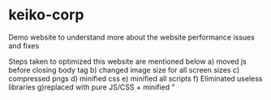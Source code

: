 # keiko-corp
Demo website to understand more about the website performance issues and fixes

Steps taken to optimized this website are mentioned below
a) moved js before closing body tag 
b) changed image size for all screen sizes
c) compressed pngs
d) minified css
e) minified all scripts
f) Eliminated useless libraries
g)replaced with pure JS/CSS + minified "
